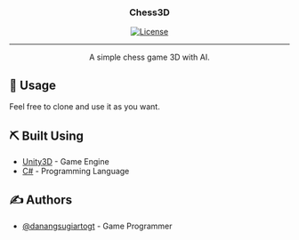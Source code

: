 <h3 align="center">Chess3D</h3>

<div align="center">

[![License](https://img.shields.io/badge/license-MIT-blue.svg)](/LICENSE)

</div>

---

<p align="center"> A simple chess game 3D with AI. 
    <br> 
</p>


## 🎈 Usage <a name="usage"></a>

Feel free to clone and use it as you want.

## ⛏️ Built Using <a name = "built_using"></a>

- [Unity3D](https://www.unity.com/) - Game Engine
- [C#](https://learn.microsoft.com/en-us/dotnet/csharp/) - Programming Language

## ✍️ Authors <a name = "authors"></a>

- [@danangsugiartogt](https://github.com/danangsugiartogt) - Game Programmer

